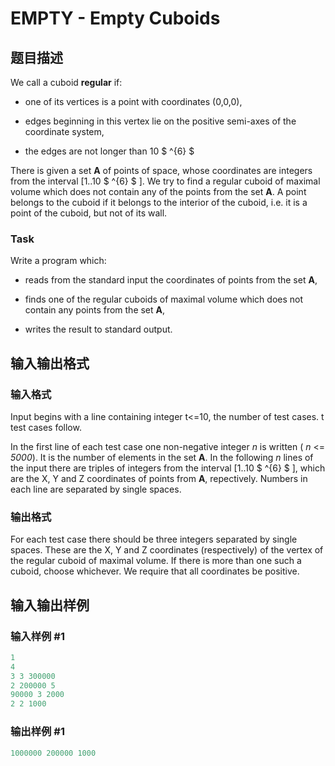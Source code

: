 # EMPTY - Empty Cuboids

## 题目描述

 We call a cuboid **regular** if:

- one of its vertices is a point with coordinates (0,0,0),

- edges beginning in this vertex lie on the positive semi-axes of the coordinate system,

- the edges are not longer than 10 $ ^{6} $

There is given a set **A** of points of space, whose coordinates are integers from the interval \[1..10 $ ^{6} $ \]. We try to find a regular cuboid of maximal volume which does not contain any of the points from the set **A**. A point belongs to the cuboid if it belongs to the interior of the cuboid, i.e. it is a point of the cuboid, but not of its wall.

### Task

Write a program which:

- reads from the standard input the coordinates of points from the set **A**,

- finds one of the regular cuboids of maximal volume which does not contain any points from the set **A**,

- writes the result to standard output.

## 输入输出格式

### 输入格式

Input begins with a line containing integer t<=10, the number of test cases. t test cases follow.

In the first line of each test case one non-negative integer _n_ is written ( _n_ <= _5000_). It is the number of elements in the set **A**. In the following _n_ lines of the input there are triples of integers from the interval \[1..10 $ ^{6} $ \], which are the X, Y and Z coordinates of points from **A**, repectively. Numbers in each line are separated by single spaces.

### 输出格式

 For each test case there should be three integers separated by single spaces. These are the X, Y and Z coordinates (respectively) of the vertex of the regular cuboid of maximal volume. If there is more than one such a cuboid, choose whichever. We require that all coordinates be positive.

## 输入输出样例

### 输入样例 #1

```cpp
1
4
3 3 300000
2 200000 5
90000 3 2000
2 2 1000
```


### 输出样例 #1

```cpp
1000000 200000 1000
```


